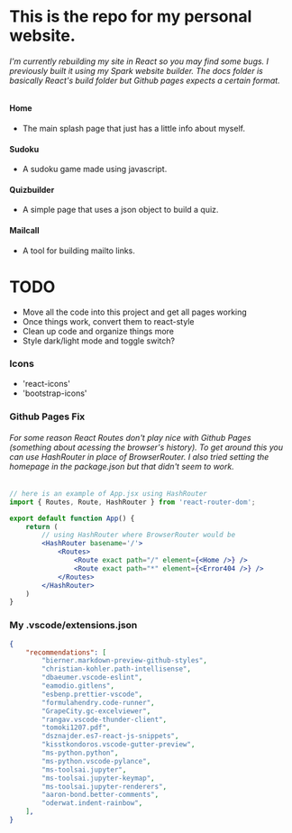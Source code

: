 # This is the repo for my personal website.

###### I'm currently rebuilding my site in React so you may find some bugs. I previously built it using my Spark website builder. The docs folder is basically React's build folder but Github pages expects a certain format.
#### Home
* The main splash page that just has a little info about myself.
#### Sudoku
* A sudoku game made using javascript.
#### Quizbuilder
* A simple page that uses a json object to build a quiz.

#### Mailcall
* A tool for building mailto links.


# TODO
* Move all the code into this project and get all pages working
* Once things work, convert them to react-style
* Clean up code and organize things more
* Style dark/light mode and toggle switch?


### Icons
* 'react-icons'
* 'bootstrap-icons'

### Github Pages Fix
###### For some reason React Routes don't play nice with Github Pages (something about acessing the browser's history). To get around this you can use HashRouter in place of BrowserRouter. I also tried setting the homepage in the package.json but that didn't seem to work.
```jsx
// here is an example of App.jsx using HashRouter
import { Routes, Route, HashRouter } from 'react-router-dom';

export default function App() {
    return (
        // using HashRouter where BrowserRouter would be
        <HashRouter basename='/'>
            <Routes>
                <Route exact path="/" element={<Home />} />
                <Route exact path="*" element={<Error404 />} />
            </Routes>
        </HashRouter>
    )
}
```


### My .vscode/extensions.json
```json
{
    "recommendations": [
        "bierner.markdown-preview-github-styles",
        "christian-kohler.path-intellisense",
        "dbaeumer.vscode-eslint",
        "eamodio.gitlens",
        "esbenp.prettier-vscode",
        "formulahendry.code-runner",
        "GrapeCity.gc-excelviewer",
        "rangav.vscode-thunder-client",
        "tomoki1207.pdf",
        "dsznajder.es7-react-js-snippets",
        "kisstkondoros.vscode-gutter-preview",
        "ms-python.python",
        "ms-python.vscode-pylance",
        "ms-toolsai.jupyter",
        "ms-toolsai.jupyter-keymap",
        "ms-toolsai.jupyter-renderers",
        "aaron-bond.better-comments",
        "oderwat.indent-rainbow",
    ],
}
```